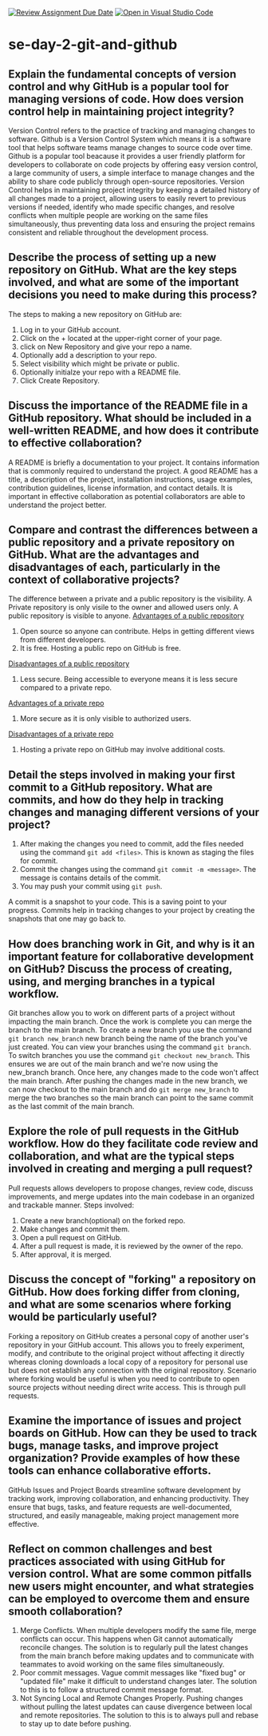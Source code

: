 [![Review Assignment Due Date](https://classroom.github.com/assets/deadline-readme-button-22041afd0340ce965d47ae6ef1cefeee28c7c493a6346c4f15d667ab976d596c.svg)](https://classroom.github.com/a/8wgCKhpZ)
[![Open in Visual Studio Code](https://classroom.github.com/assets/open-in-vscode-2e0aaae1b6195c2367325f4f02e2d04e9abb55f0b24a779b69b11b9e10269abc.svg)](https://classroom.github.com/online_ide?assignment_repo_id=18432301&assignment_repo_type=AssignmentRepo)
# se-day-2-git-and-github
## Explain the fundamental concepts of version control and why GitHub is a popular tool for managing versions of code. How does version control help in maintaining project integrity?
Version Control refers to the practice of tracking and managing changes to software. Github is a Version Control System which means it is a software tool that helps software teams manage changes to source code over time. Github is a popular tool beacause it provides a user friendly platform for developers to collaborate on code projects by offering easy version control, a large community of users, a simple interface to manage changes and the ability to share code publicly through open-source repositories.
Version Control helps in maintaining project integrity by keeping a detailed history of all changes made to a project, allowing users to easily revert to previous versions if needed, identify who made specific changes, and resolve conflicts when multiple people are working on the same files simultaneously, thus preventing data loss and ensuring the project remains consistent and reliable throughout the development process.

## Describe the process of setting up a new repository on GitHub. What are the key steps involved, and what are some of the important decisions you need to make during this process?
The steps to making a new repository on GitHub are:
1. Log in to your GitHub account.
2. Click on the + located at the upper-right corner of your page.
3. click on New Repository and give your repo a name.
4. Optionally add a description to your repo.
5. Select visibility which might be private or public.
6. Optionally initialze your repo with a README file.
7. Click Create Repository.

## Discuss the importance of the README file in a GitHub repository. What should be included in a well-written README, and how does it contribute to effective collaboration?
A README is briefly a documentation to your project. It contains information that is commonly required to understand the project.
A good README has a title, a description of the project, installation instructions, usage examples, contribution guidelines, license information, and contact details.
It is important in effective collaboration as potential collaborators are able to understand the project better.

## Compare and contrast the differences between a public repository and a private repository on GitHub. What are the advantages and disadvantages of each, particularly in the context of collaborative projects?
The difference between a private and a public repository is the visibility. A Private repository is only visile to the owner and allowed users only. A public repository is visible to anyone.
<u>Advantages of a public repository</u>
1. Open source so anyone can contribute. Helps in getting different views from different developers.
2. It is free. Hosting a public repo on GitHub is free.

<u>Disadvantages of a public repository</u>
1. Less secure. Being accessible to everyone means it is less secure compared to a private repo.

<u>Advantages of a private repo</u>
1. More secure as it is only visible to authorized users.

<u>Disadvantages of a private repo</u>
1. Hosting a private repo on GitHub may involve additional costs.


## Detail the steps involved in making your first commit to a GitHub repository. What are commits, and how do they help in tracking changes and managing different versions of your project?
1. After making the changes you need to commit, add the files needed using the command ```git add <files>```. This is known as staging the files for commit.
2. Commit the changes using the command ```git commit -m <message>```. The message is contains details of the commit.
3. You may push your commit using ```git push```.

A commit is a snapshot to your code. This is a saving point to your progress. Commits help in tracking changes to your project by creating the snapshots that one may go back to.

## How does branching work in Git, and why is it an important feature for collaborative development on GitHub? Discuss the process of creating, using, and merging branches in a typical workflow.
Git branches allow you to work on different parts of a project without impacting the main branch. Once the work is complete you can merge the branch to the main branch.
To create a new branch you use the command ```git branch new_branch``` new branch being the name of the branch you've just created.
You can view your branches using the command ```git branch```.
To switch branches you use the command ```git checkout new_branch```. This ensures we are out of the main branch and we're now using the new_branch branch.
Once here, any changes made to the code won't affect the main branch.
After pushing the changes made in the new branch, we can now checkout to the main branch and do ```git merge new_branch``` to merge the two branches so the main branch can point to the same commit as the last commit of the main branch.

## Explore the role of pull requests in the GitHub workflow. How do they facilitate code review and collaboration, and what are the typical steps involved in creating and merging a pull request?
Pull requests allows developers to propose changes, review code, discuss improvements, and merge updates into the main codebase in an organized and trackable manner.
Steps involved:
1. Create a new branch(optional) on the forked repo.
2. Make changes and commit them.
3. Open a pull request on GitHub.
4. After a pull request is made, it is reviewed by the owner of the repo.
5. After approval, it is merged.

## Discuss the concept of "forking" a repository on GitHub. How does forking differ from cloning, and what are some scenarios where forking would be particularly useful?
Forking a repository on GitHub creates a personal copy of another user's repository in your GitHub account. This allows you to freely experiment, modify, and contribute to the original project without affecting it directly whereas cloning downloads a local copy of a repository for personal use but does not establish any connection with the original repository.
Scenario where forking would be useful is when you need to contribute to open source projects without needing direct write access. This is through pull requests.

## Examine the importance of issues and project boards on GitHub. How can they be used to track bugs, manage tasks, and improve project organization? Provide examples of how these tools can enhance collaborative efforts.
GitHub Issues and Project Boards streamline software development by tracking work, improving collaboration, and enhancing productivity. They ensure that bugs, tasks, and feature requests are well-documented, structured, and easily manageable, making project management more effective.

## Reflect on common challenges and best practices associated with using GitHub for version control. What are some common pitfalls new users might encounter, and what strategies can be employed to overcome them and ensure smooth collaboration?
1. Merge Conflicts. When multiple developers modify the same file, merge conflicts can occur. This happens when Git cannot automatically reconcile changes. The solution is to regularly pull the latest changes from the main branch before making updates and to communicate with teammates to avoid working on the same files simultaneously.
2. Poor commit messages. Vague commit messages like "fixed bug" or "updated file" make it difficult to understand changes later. The solution to this is to follow a structured commit message format.
3. Not Syncing Local and Remote Changes Properly. Pushing changes without pulling the latest updates can cause divergence between local and remote repositories. The solution to this is to always pull and rebase to stay up to date before pushing.